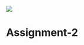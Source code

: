 <a href="https://zenhub.com"><img src="https://raw.githubusercontent.com/ZenHubIO/support/master/zenhub-badge.png"></a>

# Assignment-2
